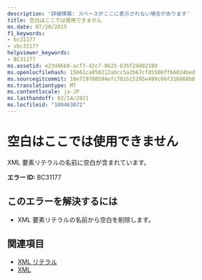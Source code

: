 ```yaml
---
description: '詳細情報: スペースがここに表示されない場合があります'
title: 空白はここでは使用できません
ms.date: 07/20/2015
f1_keywords:
- bc31177
- vbc31177
helpviewer_keywords:
- BC31177
ms.assetid: e23d46b8-acf7-42c7-8625-b35f29d02189
ms.openlocfilehash: 15b61ca050212a6cc5a2b67cf85506ffb6024bed
ms.sourcegitcommit: 10e719780594efc781b15295e499c66f316068b8
ms.translationtype: MT
ms.contentlocale: ja-JP
ms.lasthandoff: 02/14/2021
ms.locfileid: "100463872"
---
```

# <a name="white-space-may-not-appear-here"></a>空白はここでは使用できません

XML 要素リテラルの名前に空白が含まれています。  
  
 **エラー ID:** BC31177  
  
## <a name="to-correct-this-error"></a>このエラーを解決するには  
  
- XML 要素リテラルの名前から空白を削除します。  
  
## <a name="see-also"></a>関連項目

- [XML リテラル](../language-reference/xml-literals/index.md)
- [XML](../programming-guide/language-features/xml/index.md)
